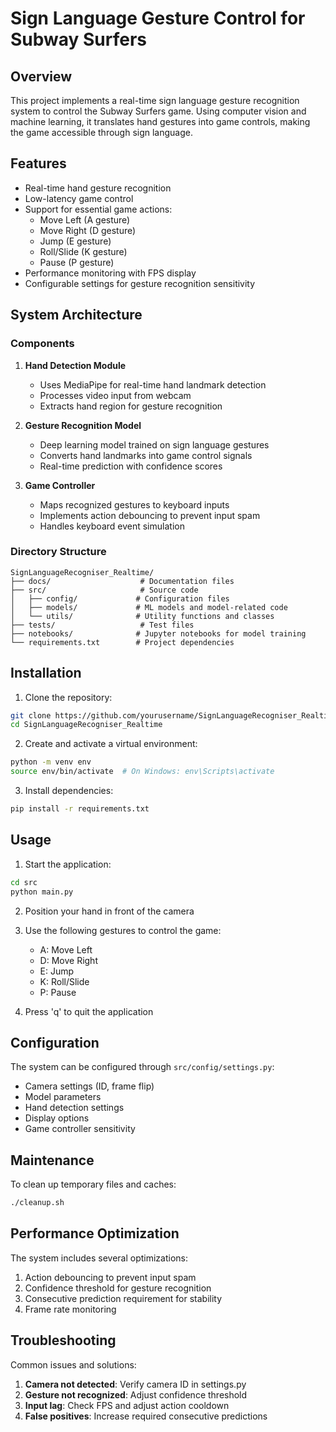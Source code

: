 # Sign Language Gesture Control for Subway Surfers

## Overview
This project implements a real-time sign language gesture recognition system to control the Subway Surfers game. Using computer vision and machine learning, it translates hand gestures into game controls, making the game accessible through sign language.

## Features
- Real-time hand gesture recognition
- Low-latency game control
- Support for essential game actions:
  - Move Left (A gesture)
  - Move Right (D gesture)
  - Jump (E gesture)
  - Roll/Slide (K gesture)
  - Pause (P gesture)
- Performance monitoring with FPS display
- Configurable settings for gesture recognition sensitivity

## System Architecture

### Components
1. **Hand Detection Module**
   - Uses MediaPipe for real-time hand landmark detection
   - Processes video input from webcam
   - Extracts hand region for gesture recognition

2. **Gesture Recognition Model**
   - Deep learning model trained on sign language gestures
   - Converts hand landmarks into game control signals
   - Real-time prediction with confidence scores

3. **Game Controller**
   - Maps recognized gestures to keyboard inputs
   - Implements action debouncing to prevent input spam
   - Handles keyboard event simulation

### Directory Structure
```
SignLanguageRecogniser_Realtime/
├── docs/                    # Documentation files
├── src/                     # Source code
│   ├── config/             # Configuration files
│   ├── models/             # ML models and model-related code
│   └── utils/              # Utility functions and classes
├── tests/                   # Test files
├── notebooks/              # Jupyter notebooks for model training
└── requirements.txt        # Project dependencies
```

## Installation

1. Clone the repository:
```bash
git clone https://github.com/yourusername/SignLanguageRecogniser_Realtime.git
cd SignLanguageRecogniser_Realtime
```

2. Create and activate a virtual environment:
```bash
python -m venv env
source env/bin/activate  # On Windows: env\Scripts\activate
```

3. Install dependencies:
```bash
pip install -r requirements.txt
```

## Usage

1. Start the application:
```bash
cd src
python main.py
```

2. Position your hand in front of the camera
3. Use the following gestures to control the game:
   - A: Move Left
   - D: Move Right
   - E: Jump
   - K: Roll/Slide
   - P: Pause

4. Press 'q' to quit the application

## Configuration

The system can be configured through `src/config/settings.py`:

- Camera settings (ID, frame flip)
- Model parameters
- Hand detection settings
- Display options
- Game controller sensitivity

## Maintenance

To clean up temporary files and caches:
```bash
./cleanup.sh
```

## Performance Optimization

The system includes several optimizations:
1. Action debouncing to prevent input spam
2. Confidence threshold for gesture recognition
3. Consecutive prediction requirement for stability
4. Frame rate monitoring

## Troubleshooting

Common issues and solutions:
1. **Camera not detected**: Verify camera ID in settings.py
2. **Gesture not recognized**: Adjust confidence threshold
3. **Input lag**: Check FPS and adjust action cooldown
4. **False positives**: Increase required consecutive predictions
